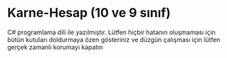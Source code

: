 # Karne-Hesap (10 ve 9 sınıf)
C# programlama dili ile yazılmıştır.
Lütfen hiçbir hatanın oluşmaması için bütün kutuları doldurmaya özen gösteriniz ve düzgün çalışması için lütfen gerçek zamanlı korumayı kapatın
